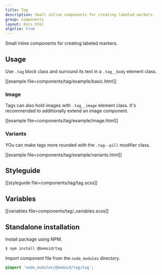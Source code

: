```yaml
---
title: Tag
description: Small inline components for creating labeled markers.
group: Components
layout: docs.html
algolia: true
---
```


Small inline components for creating labeled markers.

## Usage

Use `.tag` block class and surround its text in a `.tag__body` element class.

[[example file=components/tag/example/basic.html]]

### Image

Tags can also hold images with `.tag__image` element class. It's recommended to additionally extend an image component.

[[example file=components/tag/example/image.html]]

### Variants

YOu can make tags more rounded with the `.tag--pill` modifier class.

[[example file=components/tag/example/variants.html]]

## Styleguide

[[styleguide file=components/tag/tag.scss]]

## Variables

[[variables file=components/tag/_variables.scss]]

## Standalone installation

Install package using NPM.

```bash
$ npm install @bemoid/tag
```

Import component file from the `node_modules` directory.

```scss
@import 'node_modules/@bemoid/tag/tag';
```